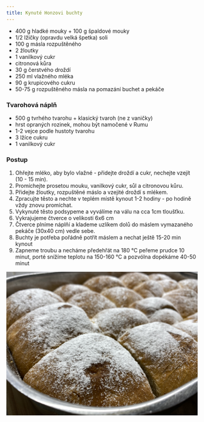```yaml
---
title: Kynuté Honzovi buchty
---
```


* 400 g hladké mouky + 100 g špaldové mouky
* 1/2 lžičky (opravdu velká špetka) soli
* 100 g másla rozpuštěného
* 2 žloutky
* 1 vanilkový cukr
* citronová kůra
* 30 g čerstvého droždí
* 250 ml vlažného mléka
* 90 g krupicového cukru
* 50-75 g rozpuštěného másla na pomazání buchet a pekáče

### Tvarohová náplň

* 500 g tvrhého tvarohu + klasický tvaroh (ne z vaničky)
* hrst opraných rozinek, mohou být namočené v Rumu
* 1-2 vejce podle hustoty tvarohu
* 3 lžíce cukru
* 1 vanilkový cukr

### Postup

1. Ohřejte mléko, aby bylo vlažné - přidejte droždí a cukr, nechejte vzejít (10 - 15 min).
2. Promíchejte prosetou mouku, vanilkový cukr, sůl a citronovou kůru.
3. Přidejte žloutky, rozpuštěné máslo a vzejité droždí s mlékem.
4. Zpracujte těsto a nechte v teplém místě kynout 1-2 hodiny - po hodině vždy znovu promíchat.
5. Vykynuté těsto podsypeme a vyválíme na válu na cca 1cm tloušťku.
6. Vykrajujeme čtverce o velikosti 6x6 cm
7. Čtverce plníme náplňí a klademe uzlíkem dolů do máslem vymazaného pekáče (30x40 cm) vedle sebe.
8. Buchty je potřeba pořádně potřít máslem a nechat ještě 15-20 min kynout
9. Zapneme troubu a necháme předehřát na 180 °C peřeme prudce 10 minut, porté snížíme teplotu na 150-160 °C a pozvólna dopékáme 40-50 minut


![](./kynute-buchty.jpg)